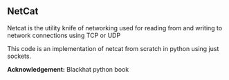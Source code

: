 ## NetCat

Netcat is the utility knife of networking used for reading from and writing to network connections using TCP or UDP

This code is an implementation of netcat from scratch in python using just sockets.

**Acknowledgement:** Blackhat python book
